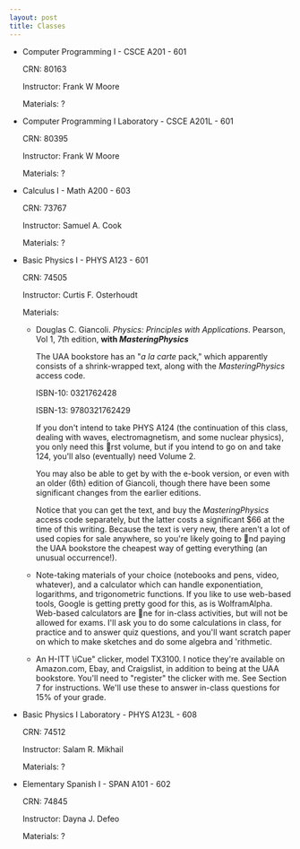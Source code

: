 ```yaml
---
layout: post
title: Classes
---
```


*   Computer Programming I - CSCE A201 - 601

    CRN: 80163

    Instructor: Frank W Moore

    Materials: ?
    
*   Computer Programming I Laboratory - CSCE A201L - 601

    CRN: 80395

    Instructor: Frank W Moore

    Materials: ?

*   Calculus I - Math A200 - 603

    CRN: 73767

    Instructor: Samuel A. Cook

    Materials: ?

*   Basic Physics I - PHYS A123 - 601

    CRN: 74505

    Instructor: Curtis F. Osterhoudt

    Materials:

    *    Douglas C. Giancoli. *Physics: Principles with Applications*.
         Pearson, Vol 1, 7th edition, **with *MasteringPhysics***

         The UAA bookstore has an "*a la carte* pack," which apparently
         consists of a shrink-wrapped text, along with the
         *MasteringPhysics* access code.

         ISBN-10: 0321762428

         ISBN-13: 9780321762429

         If you don't intend to take PHYS A124 (the continuation of
         this class, dealing with waves, electromagnetism, and some
         nuclear physics), you only need this rst volume, but if you
         intend to go on and take 124, you'll also (eventually) need
         Volume 2.

         You may also be able to get by with the e-book version, or
         even with an older (6th) edition of Giancoli, though there
         have been some significant changes from the earlier editions.

         Notice that you can get the text, and buy the
         *MasteringPhysics* access code separately, but the latter
         costs a significant $66 at the time of this writing. Because
         the text is very new, there aren't a lot of used copies for
         sale anywhere, so you're likely going to nd paying the UAA
         bookstore the cheapest way of getting everything (an unusual
         occurrence!).

    *    Note-taking materials of your choice (notebooks and pens, video,
         whatever), and a calculator which can handle exponentiation,
         logarithms, and trigonometric functions. If you like to use
         web-based tools, Google is getting pretty good for this, as
         is WolframAlpha. Web-based calculators are ne for in-class
         activities, but will not be allowed for exams. I'll ask you
         to do some calculations in class, for practice and to answer
         quiz questions, and you'll want scratch paper on which to
         make sketches and do some algebra and 'rithmetic.

    *   An H-ITT \iCue" clicker, model TX3100. I notice they're
        available on Amazon.com, Ebay, and Craigslist, in addition to
        being at the UAA bookstore. You'll need to "register" the
        clicker with me. See Section 7 for instructions. We'll use
        these to answer in-class questions for 15% of your grade.

*   Basic Physics I Laboratory - PHYS A123L - 608

    CRN: 74512

    Instructor: Salam R. Mikhail

    Materials: ?

*   Elementary Spanish I - SPAN A101 - 602

    CRN: 74845

    Instructor: Dayna J. Defeo

    Materials: ?
